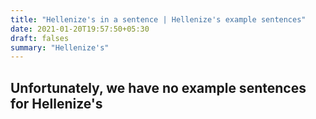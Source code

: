 ```yaml
---
title: "Hellenize's in a sentence | Hellenize's example sentences"
date: 2021-01-20T19:57:50+05:30
draft: falses
summary: "Hellenize's"
---
```

## Unfortunately, we have no example sentences for Hellenize's                 
